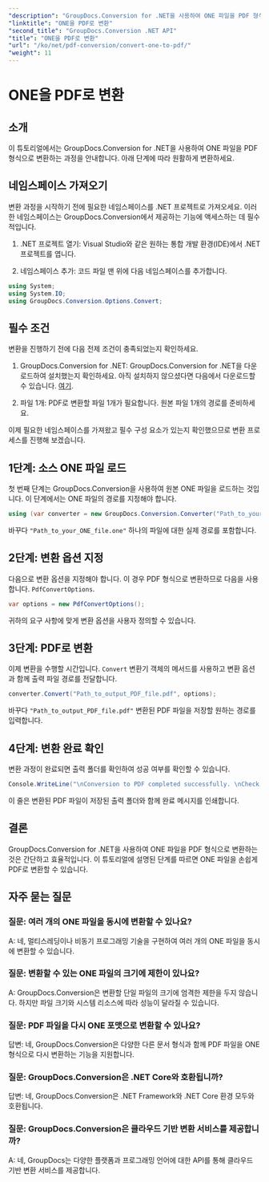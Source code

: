 ```yaml
---
"description": "GroupDocs.Conversion for .NET을 사용하여 ONE 파일을 PDF 형식으로 손쉽게 변환하는 방법을 알아보세요. 단계별 가이드를 따라 해 보세요."
"linktitle": "ONE을 PDF로 변환"
"second_title": "GroupDocs.Conversion .NET API"
"title": "ONE을 PDF로 변환"
"url": "/ko/net/pdf-conversion/convert-one-to-pdf/"
"weight": 11
---
```


# ONE을 PDF로 변환

## 소개

이 튜토리얼에서는 GroupDocs.Conversion for .NET을 사용하여 ONE 파일을 PDF 형식으로 변환하는 과정을 안내합니다. 아래 단계에 따라 원활하게 변환하세요.

## 네임스페이스 가져오기

변환 과정을 시작하기 전에 필요한 네임스페이스를 .NET 프로젝트로 가져오세요. 이러한 네임스페이스는 GroupDocs.Conversion에서 제공하는 기능에 액세스하는 데 필수적입니다.

1. .NET 프로젝트 열기: Visual Studio와 같은 원하는 통합 개발 환경(IDE)에서 .NET 프로젝트를 엽니다.

2. 네임스페이스 추가: 코드 파일 맨 위에 다음 네임스페이스를 추가합니다.

```csharp
using System;
using System.IO;
using GroupDocs.Conversion.Options.Convert;
```

## 필수 조건

변환을 진행하기 전에 다음 전제 조건이 충족되었는지 확인하세요.

1. GroupDocs.Conversion for .NET: GroupDocs.Conversion for .NET을 다운로드하여 설치했는지 확인하세요. 아직 설치하지 않으셨다면 다음에서 다운로드할 수 있습니다. [여기](https://releases.groupdocs.com/conversion/net/).

2. 파일 1개: PDF로 변환할 파일 1개가 필요합니다. 원본 파일 1개의 경로를 준비하세요.

이제 필요한 네임스페이스를 가져왔고 필수 구성 요소가 있는지 확인했으므로 변환 프로세스를 진행해 보겠습니다.

## 1단계: 소스 ONE 파일 로드

첫 번째 단계는 GroupDocs.Conversion을 사용하여 원본 ONE 파일을 로드하는 것입니다. 이 단계에서는 ONE 파일의 경로를 지정해야 합니다.

```csharp
using (var converter = new GroupDocs.Conversion.Converter("Path_to_your_ONE_file.one"))
```

바꾸다 `"Path_to_your_ONE_file.one"` 하나의 파일에 대한 실제 경로를 포함합니다.

## 2단계: 변환 옵션 지정

다음으로 변환 옵션을 지정해야 합니다. 이 경우 PDF 형식으로 변환하므로 다음을 사용합니다. `PdfConvertOptions`.

```csharp
var options = new PdfConvertOptions();
```

귀하의 요구 사항에 맞게 변환 옵션을 사용자 정의할 수 있습니다.

## 3단계: PDF로 변환

이제 변환을 수행할 시간입니다. `Convert` 변환기 객체의 메서드를 사용하고 변환 옵션과 함께 출력 파일 경로를 전달합니다.

```csharp
converter.Convert("Path_to_output_PDF_file.pdf", options);
```

바꾸다 `"Path_to_output_PDF_file.pdf"` 변환된 PDF 파일을 저장할 원하는 경로를 입력합니다.

## 4단계: 변환 완료 확인

변환 과정이 완료되면 출력 폴더를 확인하여 성공 여부를 확인할 수 있습니다.

```csharp
Console.WriteLine("\nConversion to PDF completed successfully. \nCheck output in {0}", outputFolder);
```

이 줄은 변환된 PDF 파일이 저장된 출력 폴더와 함께 완료 메시지를 인쇄합니다.

## 결론

GroupDocs.Conversion for .NET을 사용하여 ONE 파일을 PDF 형식으로 변환하는 것은 간단하고 효율적입니다. 이 튜토리얼에 설명된 단계를 따르면 ONE 파일을 손쉽게 PDF로 변환할 수 있습니다.

## 자주 묻는 질문

### 질문: 여러 개의 ONE 파일을 동시에 변환할 수 있나요?

A: 네, 멀티스레딩이나 비동기 프로그래밍 기술을 구현하여 여러 개의 ONE 파일을 동시에 변환할 수 있습니다.

### 질문: 변환할 수 있는 ONE 파일의 크기에 제한이 있나요?

A: GroupDocs.Conversion은 변환할 단일 파일의 크기에 엄격한 제한을 두지 않습니다. 하지만 파일 크기와 시스템 리소스에 따라 성능이 달라질 수 있습니다.

### 질문: PDF 파일을 다시 ONE 포맷으로 변환할 수 있나요?

답변: 네, GroupDocs.Conversion은 다양한 다른 문서 형식과 함께 PDF 파일을 ONE 형식으로 다시 변환하는 기능을 지원합니다.

### 질문: GroupDocs.Conversion은 .NET Core와 호환됩니까?

답변: 네, GroupDocs.Conversion은 .NET Framework와 .NET Core 환경 모두와 호환됩니다.

### 질문: GroupDocs.Conversion은 클라우드 기반 변환 서비스를 제공합니까?

A: 네, GroupDocs는 다양한 플랫폼과 프로그래밍 언어에 대한 API를 통해 클라우드 기반 변환 서비스를 제공합니다.